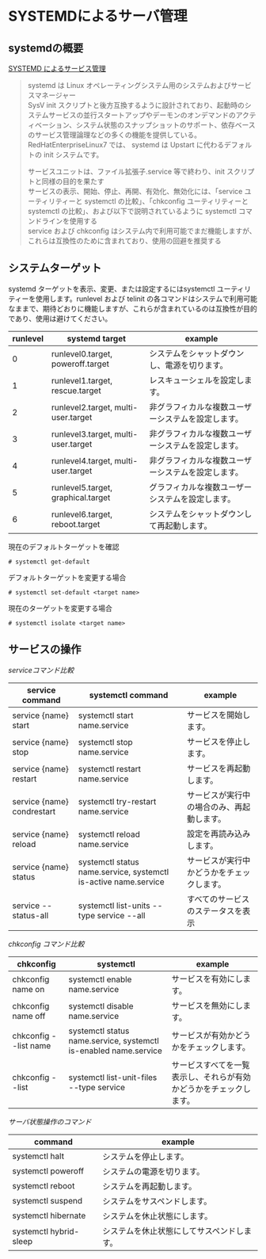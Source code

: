 # SYSTEMDによるサーバ管理

## systemdの概要  
<i class="fas fa-external-link-alt"></i> [SYSTEMD によるサービス管理](https://access.redhat.com/documentation/ja-jp/red_hat_enterprise_linux/7/html/system_administrators_guide/chap-managing_services_with_systemd)  
> systemd は Linux オペレーティングシステム用のシステムおよびサービスマネージャー  
> SysV init スクリプトと後方互換するように設計されており、起動時のシステムサービスの並行スタートアップやデーモンのオンデマンドのアクティベーション、システム状態のスナップショットのサポート、依存ベースのサービス管理論理などの多くの機能を提供している。RedHatEnterpriseLinux7 では、 systemd は Upstart に代わるデフォルトの init システムです。  
>
>サービスユニットは、ファイル拡張子.service 等で終わり、init スクリプトと同様の目的を果たす  
>サービスの表示、開始、停止、再開、有効化、無効化には、「service ユーティリティーと systemctl の比較」、「chkconfig ユーティリティーと systemctl の比較」、および以下で説明されているように systemctl コマンドラインを使用する  
>service および chkconfig はシステム内で利用可能でまだ機能しますが、これらは互換性のために含まれており、使用の回避を推奨する  

## システムターゲット
systemd ターゲットを表示、変更、または設定するにはsystemctl ユーティリティーを使用します。runlevel および telinit の各コマンドはシステムで利用可能なままで、期待どおりに機能しますが、これらが含まれているのは互換性が目的であり、使用は避けてください。  

| runlevel | systemd target                      | example                                       |
| -------- | ----------------------------------- | --------------------------------------------- |
| 0        | runlevel0.target, poweroff.target   | システムをシャットダウンし、電源を切ります。      |
| 1        | runlevel1.target, rescue.target     | レスキューシェルを設定します。                   |
| 2        | runlevel2.target, multi-user.target | 非グラフィカルな複数ユーザーシステムを設定します。 |
| 3        | runlevel3.target, multi-user.target | 非グラフィカルな複数ユーザーシステムを設定します。 |
| 4        | runlevel4.target, multi-user.target | 非グラフィカルな複数ユーザーシステムを設定します。 |
| 5        | runlevel5.target, graphical.target  | グラフィカルな複数ユーザーシステムを設定します。   |
| 6        | runlevel6.target, reboot.target     | システムをシャットダウンして再起動します。        |

現在のデフォルトターゲットを確認  

```
# systemctl get-default
```

デフォルトターゲットを変更する場合  

```
# systemctl set-default <target name>
```

現在のターゲットを変更する場合  

```
# systemctl isolate <target name>
```

## サービスの操作  
<i class="fas fa-check-circle">serviceコマンド比較</i>  

| service command            | systemctl command                                               | example                                |
| -------------------------- | --------------------------------------------------------------- | -------------------------------------- |
| service {name} start       | systemctl start name.service                                    | サービスを開始します。                   |
| service {name} stop        | systemctl stop name.service                                     | サービスを停止します。                   |
| service {name} restart     | systemctl restart name.service                                  | サービスを再起動します。                 |
| service {name} condrestart | systemctl try-restart name.service                              | サービスが実行中の場合のみ、再起動します。 |
| service {name} reload      | systemctl reload name.service                                   | 設定を再読み込みします。                 |
| service {name} status      | systemctl status name.service, systemctl is-active name.service | サービスが実行中かどうかをチェックします。 |
| service --status-all       | systemctl list-units --type service --all                       | すべてのサービスのステータスを表示        |

<i class="fas fa-check-circle">chkconfig コマンド比較</i>  

| chkconfig             | systemctl                                                        | example                                                     |
| --------------------- | ---------------------------------------------------------------- | ------------------------------------------------------------ |
| chkconfig name on     | systemctl enable name.service                                    | サービスを有効にします。                                       |
| chkconfig name off    | systemctl disable name.service                                   | サービスを無効にします。                                       |
| chkconfig --list name | systemctl status name.service, systemctl is-enabled name.service | サービスが有効かどうかをチェックします。                        |
| chkconfig --list      | systemctl list-unit-files --type service                         | サービスすべてを一覧表示し、それらが有効かどうかをチェックします。 |

<i class="fas fa-check-circle">サーバ状態操作のコマンド</i>  

| command                | example                                |
| ---------------------- | -------------------------------------- |
| systemctl halt         | システムを停止します。                   |
| systemctl poweroff     | システムの電源を切ります。               |
| systemctl reboot       | システムを再起動します。                 |
| systemctl suspend      | システムをサスペンドします。              |
| systemctl hibernate    | システムを休止状態にします。              |
| systemctl hybrid-sleep | システムを休止状態にしてサスペンドします。 |

